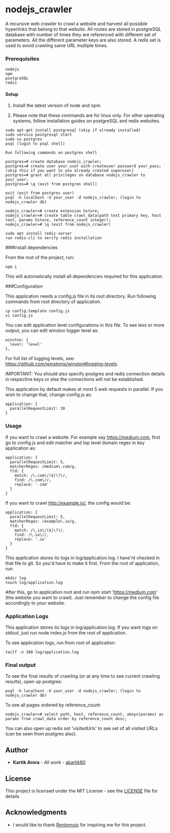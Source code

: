 # nodejs_crawler

A recursive web crawler to crawl a website and harvest all possible hyperlinks that belong
to that website. All routes are stored in postgreSQL database with number of times they are
referenced with different set of parameters. All the different parameter keys are also stored.
A redis set is used to avoid crawling same URL multiple times.

### Prerequisites

```
nodejs
npm
postgreSQL
redis
```

#### Setup

1. Install the latest version of node and npm.

2. Please note that these commands are for linux only. For other operating systems, follow
installation guides on postgreSQL and redis websites.


```
sudo apt-get install postgresql (skip if already installed)
sudo service postgresql start
sudo su postgres
psql (login to psql shell)

Run following commands on postgres shell

postgres=# create database nodejs_crawler;
postgres=# create user your_user with createuser password your_pass; (skip this if you want to use already created superuser)
postgres=# grant all privileges on database nodejs_crawler to your_user;
postgres=# \q (exit from postgres shell)

exit (exit from postgres user)
psql -h localhost -U your_user -d nodejs_crawler; (login to nodejs_crawler db)

nodejs_crawler=# create extension hstore;
nodejs_crawler=# create table crawl_data(path text primary key, host text, params hstore, reference_count integer);
nodejs_crawler=# \q (exit from nodejs_crawler)

```

```
sudo apt install redis-server
run redis-cli to verify redis installation
```

###Install dependencies

From the root of the project, run:

```
npm i
```

This will automatically install all dependencies required for this application.

###Configuration

This application needs a config.js file in its root directory. Run following commands from
root directory of application.

```
cp config.template config.js
vi config.js
```

You can edit application level configurations in this file. To see less or more output,
you can edit winston logger level as:

```
winston: {
  level: 'level'
},
```

For full list of logging levels, see: https://github.com/winstonjs/winston#logging-levels.

IMPORTANT: You should also specify postgres and redis connection details in respective keys
or else the connections will not be established.

This application by default makes at most 5 web requests in parallel. If you wish to change
that, change config.js as:

```
application: {
  parallelRequestLimit: 10
}
```


### Usage

If you want to crawl a website. For example say https://medium.com, first go to config.js
and edit matcher and top level domain regex in key application as:

```
application: {
  parallelRequestLimit: 5,
  matcherRegex: /medium\.com/g,
  tld: {
    match: /\.com\/($|\?)/,
    find: /\.com\//,
    replace: '.com'
  }
}
```

If you want to crawl http://example.io/, the config would be:

```
application: {
  parallelRequestLimit: 5,
  matcherRegex: /example\.io/g,
  tld: {
    match: /\.io\/($|\?)/,
    find: /\.io\//,
    replace: '.io'
  }
}
```

This application stores its logs in log/application.log. I have'nt checked in that file to
git. So you'd have to make it first. From the root of application, run:

```
mkdir log
touch log/application.log
```

After this, go to application root and run npm start 'https://medium.com' (the website you
want to crawl). Just remember to change the config file accordingly to your website.


### Application Logs

This application stores its logs in log/application.log. If you want logs on stdout, just
run node index.js from the root of application.

To see application logs, run from root of application: 

```
tailf -n 100 log/application.log
```

### Final output

To see the final results of crawling (or at any time to see current crawling results),
open up postgres:

```
psql -h localhost -U your_user -d nodejs_crawler; (login to nodejs_crawler db)
```

To see all pages ordered by reference_count:
```
nodejs_crawler=# select path, host, reference_count, akeys(params) as params from crawl_data order by reference_count desc;
``` 

You can also open up redis set 'visitedUrls' to see set of all visited URLs (can be seen from
postgres also). 


## Author

* **Kartik Arora** - *All work* - [akartik80](https://github.com/akartik80)

## License

This project is licensed under the MIT License - see the [LICENSE](https://github.com/akartik80/nodejs_crawler/blob/master/LICENSE) file for details

## Acknowledgments

* I would like to thank [Rentomojo](https://www.rentomojo.com/) for inspiring me for this project.
